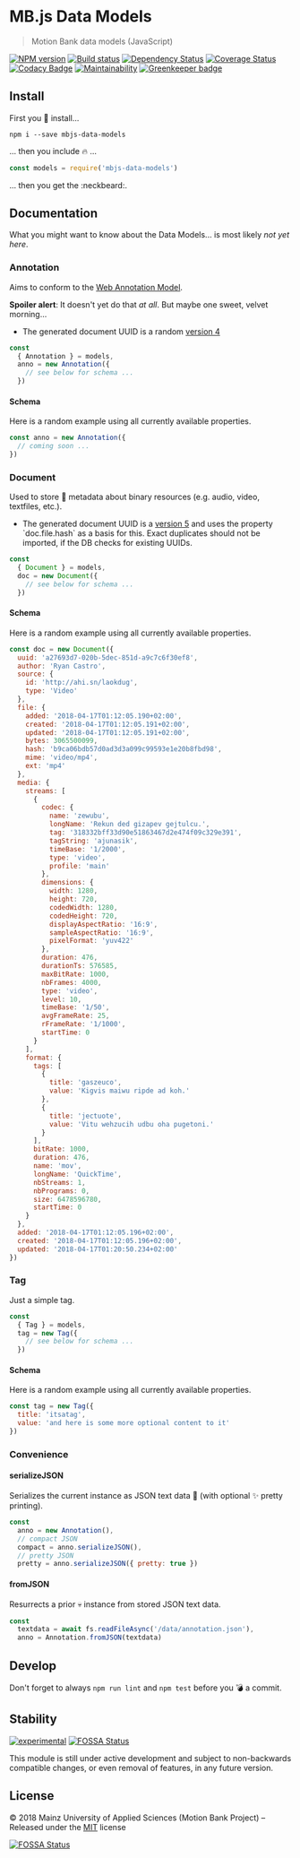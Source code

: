 [comment]: # (ACHTUNG! This is an autogenerated file and will be automatically overwritten)
[comment]: # (To edit its contents please refer to the project dir '.readme')

# MB.js Data Models

> Motion Bank data models (JavaScript)

[![NPM version](https://badge.fury.io/js/mbjs-data-models.svg)](https://npmjs.org/package/mbjs-data-models)
[![Build status](https://secure.travis-ci.org/motionbank-js/mbjs-data-models.svg)](https://travis-ci.org/motionbank-js/mbjs-data-models)
[![Dependency Status](https://tidelift.com/badges/github/motionbank-js/mbjs-data-models?style=flat)](https://tidelift.com/repo/github/motionbank-js/mbjs-data-models)
[![Coverage Status](https://coveralls.io/repos/github/motionbank-js/mbjs-data-models/badge.svg?branch=master)](https://coveralls.io/github/motionbank-js/mbjs-data-models?branch=master)
[![Codacy Badge](https://api.codacy.com/project/badge/Grade/9cb9c9fd551f4dd6a47d70876abf7a43)](https://www.codacy.com/app/motionbank-js/mbjs-data-models)
[![Maintainability](https://api.codeclimate.com/v1/badges/19f9c8c384726f86d856/maintainability)](https://codeclimate.com/github/motionbank-js/mbjs-data-models/maintainability)
[![Greenkeeper badge](https://badges.greenkeeper.io/motionbank-js/mbjs-data-models.svg)](https://greenkeeper.io/)


## Install

First you :floppy_disk: install...

```shell
npm i --save mbjs-data-models
```

... then you include :fire: ...

```javascript
const models = require('mbjs-data-models')
```

... then you get the :neckbeard:.

## Documentation

What you might want to know about the Data Models...
is most likely *not yet here*.

### Annotation
    
Aims to conform to the [Web Annotation Model](https://www.w3.org/TR/annotation-model/).

**Spoiler alert**: It doesn't yet do that *at all*. But maybe one sweet, velvet morning...

* The generated document UUID is a random 
[version 4](https://en.wikipedia.org/wiki/Universally_unique_identifier#Version_4_(random))

```javascript
const
  { Annotation } = models,
  anno = new Annotation({
    // see below for schema ...
  })
```

#### Schema

Here is a random example using all currently available properties.

```javascript
const anno = new Annotation({
  // coming soon ...
})
```

### Document

Used to store :file_folder: metadata about binary
resources (e.g. audio, video, textfiles, etc.).

* The generated document UUID is a
[version 5](https://en.wikipedia.org/wiki/Universally_unique_identifier#Versions_3_and_5_(namespace_name-based))
and uses the property `doc.file.hash` as a basis for this. Exact duplicates should not be imported,
if the DB checks for existing UUIDs.

```javascript
const
  { Document } = models,
  doc = new Document({
    // see below for schema ...
  })
```

#### Schema

Here is a random example using all currently available properties.

```javascript
const doc = new Document({
  uuid: 'a27693d7-020b-5dec-851d-a9c7c6f30ef8',
  author: 'Ryan Castro',
  source: {
    id: 'http://ahi.sn/laokdug',
    type: 'Video'
  },
  file: {
    added: '2018-04-17T01:12:05.190+02:00',
    created: '2018-04-17T01:12:05.191+02:00',
    updated: '2018-04-17T01:12:05.191+02:00',
    bytes: 3065500099,
    hash: 'b9ca06bdb57d0ad3d3a099c99593e1e20b8fbd98',
    mime: 'video/mp4',
    ext: 'mp4'
  },
  media: {
    streams: [
      {
        codec: {
          name: 'zewubu',
          longName: 'Rekun ded gizapev gejtulcu.',
          tag: '318332bff33d90e51863467d2e474f09c329e391',
          tagString: 'ajunasik',
          timeBase: '1/2000',
          type: 'video',
          profile: 'main'
        },
        dimensions: {
          width: 1280,
          height: 720,
          codedWidth: 1280,
          codedHeight: 720,
          displayAspectRatio: '16:9',
          sampleAspectRatio: '16:9',
          pixelFormat: 'yuv422'
        },
        duration: 476,
        durationTs: 576585,
        maxBitRate: 1000,
        nbFrames: 4000,
        type: 'video',
        level: 10,
        timeBase: '1/50',
        avgFrameRate: 25,
        rFrameRate: '1/1000',
        startTime: 0
      }
    ],
    format: {
      tags: [
        {
          title: 'gaszeuco',
          value: 'Kigvis maiwu ripde ad koh.'
        },
        {
          title: 'jectuote',
          value: 'Vitu wehzucih udbu oha pugetoni.'
        }
      ],
      bitRate: 1000,
      duration: 476,
      name: 'mov',
      longName: 'QuickTime',
      nbStreams: 1,
      nbPrograms: 0,
      size: 6478596780,
      startTime: 0
    }
  },
  added: '2018-04-17T01:12:05.196+02:00',
  created: '2018-04-17T01:12:05.196+02:00',
  updated: '2018-04-17T01:20:50.234+02:00'
})
```

### Tag
    
Just a simple tag.

```javascript
const
  { Tag } = models,
  tag = new Tag({
    // see below for schema ...
  })
```

#### Schema

Here is a random example using all currently available properties.

```javascript
const tag = new Tag({
  title: 'itsatag',
  value: 'and here is some more optional content to it'
})
```

### Convenience

#### serializeJSON

Serializes the current instance as JSON text data :memo:
(with optional :sparkles: pretty printing).

```javascript
const
  anno = new Annotation(),
  // compact JSON
  compact = anno.serializeJSON(),
  // pretty JSON
  pretty = anno.serializeJSON({ pretty: true })
```

#### fromJSON

Resurrects a prior :skull: instance from stored JSON text data.

```javascript
const
  textdata = await fs.readFileAsync('/data/annotation.json'),
  anno = Annotation.fromJSON(textdata)
```

## Develop

Don't forget to always `npm run lint` and `npm test`
before you :bomb: a commit.

## Stability

[![experimental](http://badges.github.io/stability-badges/dist/experimental.svg)](http://github.com/badges/stability-badges)
[![FOSSA Status](https://app.fossa.io/api/projects/git%2Bgithub.com%2Fmotionbank-js%2Fmbjs-data-models.svg?type=shield)](https://app.fossa.io/projects/git%2Bgithub.com%2Fmotionbank-js%2Fmbjs-data-models?ref=badge_shield)

This module is still under active development and subject to non-backwards compatible changes, or even removal of features, in any future version.


## License

:copyright: 2018 Mainz University of Applied Sciences (Motion Bank Project) – 
Released under the [MIT](https://github.com/motionbank-js/mbjs-data-models/blob/master/LICENSE) license



[![FOSSA Status](https://app.fossa.io/api/projects/git%2Bgithub.com%2Fmotionbank-js%2Fmbjs-data-models.svg?type=large)](https://app.fossa.io/projects/git%2Bgithub.com%2Fmotionbank-js%2Fmbjs-data-models?ref=badge_large)